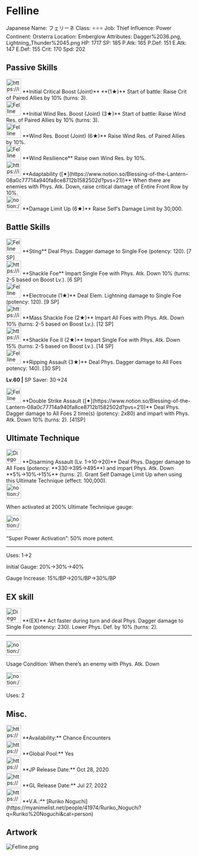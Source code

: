 # Felline

Japanese Name: フェリーネ
Class: ⭐️⭐️⭐️
Job: Thief
Influence: Power
Continent: Orsterra
Location: Emberglow
Attributes: Dagger%2036.png, Lightning_Thunder%2045.png
HP: 1717
SP: 185
P.Atk: 165
P.Def: 151
E.Atk: 147
E.Def: 155
Crit: 170
Spd: 202

## Passive Skills

<aside>
<img src="https://img.game8.jp/6930267/03b99ed068930e0f043961e0f7614e00.png/show" alt="https://img.game8.jp/6930267/03b99ed068930e0f043961e0f7614e00.png/show" width="40px" /> **Initial Critical Boost (Joint)** **(1★)**
Start of battle: Raise Crit of Paired Allies by 10% (turns: 3).

</aside>

<aside>
<img src="Felline%20f7ad7a58d7574f30968a4633b3d4aac8/Wind_Resilience.png" alt="Felline%20f7ad7a58d7574f30968a4633b3d4aac8/Wind_Resilience.png" width="40px" /> **Initial Wind Res. Boost (Joint) (3★)**
Start of battle: Raise Wind Res. of Paired Allies by 10% (turns: 3).

<aside>
<img src="Felline%20f7ad7a58d7574f30968a4633b3d4aac8/Wind_Resilience.png" alt="Felline%20f7ad7a58d7574f30968a4633b3d4aac8/Wind_Resilience.png" width="40px" /> **Wind Res. Boost (Joint) (6★)**
Raise Wind Res. of Paired Allies by 10%.

</aside>

</aside>

<aside>
<img src="Felline%20f7ad7a58d7574f30968a4633b3d4aac8/Wind_Resilience%201.png" alt="Felline%20f7ad7a58d7574f30968a4633b3d4aac8/Wind_Resilience%201.png" width="40px" /> **Wind Resilience**
Raise own Wind Res. by 10%.

</aside>

<aside>
<img src="https://img.game8.jp/6930257/1bcbb0ec737a21a5e4284b699932d3c3.png/show" alt="https://img.game8.jp/6930257/1bcbb0ec737a21a5e4284b699932d3c3.png/show" width="40px" /> **Adaptability ([✦](https://www.notion.so/Blessing-of-the-Lantern-08a0c77714a940fa8ce8712b1582502d?pvs=21))**
When there are enemies with Phys. Atk. Down, raise critical damage of Entire Front Row by 10%.

</aside>

<aside>
<img src="notion://custom_emoji/2482af5e-3bb7-4af8-a110-df4150e44521/17debbc6-5396-80a6-933a-007af3a7f551" alt="notion://custom_emoji/2482af5e-3bb7-4af8-a110-df4150e44521/17debbc6-5396-80a6-933a-007af3a7f551" width="40px" /> **Damage Limit Up (6★)**
Raise Self’s Damage Limit by 30,000.

</aside>

## Battle Skills

<aside>
<img src="Felline%20f7ad7a58d7574f30968a4633b3d4aac8/Dagger.png" alt="Felline%20f7ad7a58d7574f30968a4633b3d4aac8/Dagger.png" width="40px" /> **Sting**
Deal Phys. Dagger damage to Single Foe (potency: 120). [7 SP]

</aside>

<aside>
<img src="https://img.game8.jp/6909196/ce50237128dbdac99dd75aad5895bba1.png/show" alt="https://img.game8.jp/6909196/ce50237128dbdac99dd75aad5895bba1.png/show" width="40px" /> **Shackle Foe**
Impart Single Foe with Phys. Atk. Down 10% (turns: 2-5 based on Boost Lv.). [6 SP]

</aside>

<aside>
<img src="Felline%20f7ad7a58d7574f30968a4633b3d4aac8/Lightning_Thunder.png" alt="Felline%20f7ad7a58d7574f30968a4633b3d4aac8/Lightning_Thunder.png" width="40px" /> **Electrocute (1★)**
Deal Elem. Lightning damage to Single Foe (potency: 120). [9 SP]

</aside>

<aside>
<img src="https://img.game8.jp/6909196/ce50237128dbdac99dd75aad5895bba1.png/show" alt="https://img.game8.jp/6909196/ce50237128dbdac99dd75aad5895bba1.png/show" width="40px" /> **Mass Shackle Foe (2★)**
Impart All Foes with Phys. Atk. Down 10% (turns: 2-5 based on Boost Lv.). [12 SP]

</aside>

<aside>
<img src="https://img.game8.jp/6909196/ce50237128dbdac99dd75aad5895bba1.png/show" alt="https://img.game8.jp/6909196/ce50237128dbdac99dd75aad5895bba1.png/show" width="40px" /> **Shackle Foe II (2★)**
Impart Single Foe with Phys. Atk. Down 15% (turns: 2-5 based on Boost Lv.). [14 SP]

</aside>

<aside>
<img src="Felline%20f7ad7a58d7574f30968a4633b3d4aac8/Dagger%201.png" alt="Felline%20f7ad7a58d7574f30968a4633b3d4aac8/Dagger%201.png" width="40px" /> **Ripping Assault (3★)**
Deal Phys. Dagger damage to All Foes potency: 140). [30 SP]

**Lv.60 |** SP Saver: 30→24

</aside>

<aside>
<img src="Felline%20f7ad7a58d7574f30968a4633b3d4aac8/Dagger.png" alt="Felline%20f7ad7a58d7574f30968a4633b3d4aac8/Dagger.png" width="40px" /> **Double Strike Assault ([✦](https://www.notion.so/Blessing-of-the-Lantern-08a0c77714a940fa8ce8712b1582502d?pvs=21))**
Deal Phys. Dagger damage to All Foes 2 time(s) (potency: 2x80) and impart with Phys. Atk. Down 10% (turns: 2). [41SP]

</aside>

## Ultimate Technique

<aside>
<img src="Diego%20a13e29e180e74d1bab0d7c7bc376478a/Dagger%202.png" alt="Diego%20a13e29e180e74d1bab0d7c7bc376478a/Dagger%202.png" width="40px" /> **Disarming Assault (Lv. 1→10→20)**
Deal Phys. Dagger damage to All Foes (potency: **330→395→495**) and impart Phys. Atk. Down **5%→10%→15%** (turns: 2). Grant Self Damage Limit Up when using this Ultimate Technique (effect: 100,000).

<aside>
<img src="notion://custom_emoji/2482af5e-3bb7-4af8-a110-df4150e44521/137ebbc6-5396-80a2-a199-007a067e9993" alt="notion://custom_emoji/2482af5e-3bb7-4af8-a110-df4150e44521/137ebbc6-5396-80a2-a199-007a067e9993" width="40px" />

When activated at 200% Ultimate Technique gauge:

<aside>
<img src="notion://custom_emoji/2482af5e-3bb7-4af8-a110-df4150e44521/193ebbc6-5396-8035-8eea-007a52e85f9d" alt="notion://custom_emoji/2482af5e-3bb7-4af8-a110-df4150e44521/193ebbc6-5396-8035-8eea-007a52e85f9d" width="40px" />

“Super Power Activation”: 50% more potent.

</aside>

</aside>

---

Uses:
1→2

Initial Gauge:
20%→30%→40%

Gauge Increase:
15%/BP→20%/BP→30%/BP

</aside>

## EX skill

<aside>
<img src="Diego%20a13e29e180e74d1bab0d7c7bc376478a/Dagger%202.png" alt="Diego%20a13e29e180e74d1bab0d7c7bc376478a/Dagger%202.png" width="40px" /> **(EX)**
Act faster during turn and deal Phys. Dagger damage to Single Foe (potency: 230). Lower Phys. Def. by 10% (turns: 2).

---

<aside>
<img src="notion://custom_emoji/2482af5e-3bb7-4af8-a110-df4150e44521/137ebbc6-5396-802c-b9bc-007a54884b6f" alt="notion://custom_emoji/2482af5e-3bb7-4af8-a110-df4150e44521/137ebbc6-5396-802c-b9bc-007a54884b6f" width="40px" />

Usage Condition: When there’s an enemy with Phys. Atk. Down

</aside>

<aside>
<img src="notion://custom_emoji/2482af5e-3bb7-4af8-a110-df4150e44521/137ebbc6-5396-80ba-9f36-007a936447ac" alt="notion://custom_emoji/2482af5e-3bb7-4af8-a110-df4150e44521/137ebbc6-5396-80ba-9f36-007a936447ac" width="40px" />

Uses: 2

</aside>

</aside>

## Misc.

<aside>
<img src="https://www.notion.so/icons/gift_gray.svg" alt="https://www.notion.so/icons/gift_gray.svg" width="40px" /> **Availability:** Chance Encounters

</aside>

<aside>
<img src="https://www.notion.so/icons/globe_gray.svg" alt="https://www.notion.so/icons/globe_gray.svg" width="40px" /> **Global Pool:** Yes

</aside>

<aside>
<img src="https://www.notion.so/icons/calendar_red.svg" alt="https://www.notion.so/icons/calendar_red.svg" width="40px" /> **JP Release Date:**
Oct 28, 2020

</aside>

<aside>
<img src="https://www.notion.so/icons/calendar_blue.svg" alt="https://www.notion.so/icons/calendar_blue.svg" width="40px" /> **GL Release Date:**
Jul 27, 2022

</aside>

<aside>
<img src="https://www.notion.so/icons/microphone_gray.svg" alt="https://www.notion.so/icons/microphone_gray.svg" width="40px" /> **V.A.:** [Ruriko Noguchi](https://myanimelist.net/people/41974/Ruriko_Noguchi?q=Ruriko%20Noguchi&cat=person)

</aside>

## Artwork

![Felline.png](Felline%20f7ad7a58d7574f30968a4633b3d4aac8/Felline.png)